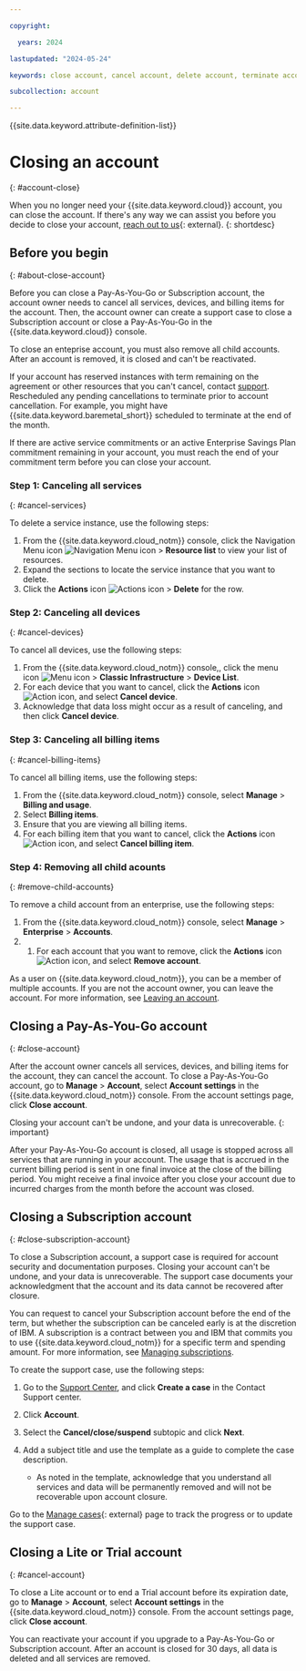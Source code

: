 ```yaml
---

copyright:

  years: 2024

lastupdated: "2024-05-24"

keywords: close account, cancel account, delete account, terminate account

subcollection: account

---
```


{{site.data.keyword.attribute-definition-list}}

# Closing an account
{: #account-close}

When you no longer need your {{site.data.keyword.cloud}} account, you can close the account. If there's any way we can assist you before you decide to close your account, [reach out to us](/unifiedsupport/supportcenter){: external}.
{: shortdesc}

## Before you begin
{: #about-close-account}

Before you can close a Pay-As-You-Go or Subscription account, the account owner needs to cancel all services, devices, and billing items for the account. Then, the account owner can create a support case to close a Subscription account or close a Pay-As-You-Go in the {{site.data.keyword.cloud}} console.

To close an enteprise account, you must also remove all child accounts. After an account is removed, it is closed and can't be reactivated.

If your account has reserved instances with term remaining on the agreement or other resources that you can't cancel, contact [support](/unifiedsupport/supportcenter). Rescheduled any pending cancellations to terminate prior to account cancellation. For example, you might have {{site.data.keyword.baremetal_short}} scheduled to terminate at the end of the month.

If there are active service commitments or an active Enterprise Savings Plan commitment remaining in your account, you must reach the end of your commitment term before you can close your account.

### Step 1: Canceling all services
{: #cancel-services}

To delete a service instance, use the following steps:
1. From the {{site.data.keyword.cloud_notm}} console, click the Navigation Menu icon ![Navigation Menu icon](../icons/icon_hamburger.svg "Menu") > **Resource list** to view your list of resources.
2. Expand the sections to locate the service instance that you want to delete.
3. Click the **Actions** icon ![Actions icon](../icons/action-menu-icon.svg "Actions") > **Delete** for the row.

### Step 2: Canceling all devices
{: #cancel-devices}

To cancel all devices, use the following steps:
1. From the {{site.data.keyword.cloud_notm}} console,, click the menu icon ![Menu icon](../../icons/icon_hamburger.svg) > **Classic Infrastructure** > **Device List**.
1. For each device that you want to cancel, click the **Actions** icon ![Action icon](../icons/action-menu-icon.svg "Actions"), and select **Cancel device**.
1. Acknowledge that data loss might occur as a result of canceling, and then click **Cancel device**.

### Step 3: Canceling all billing items
{: #cancel-billing-items}

To cancel all billing items, use the following steps:
1. From the {{site.data.keyword.cloud_notm}} console, select **Manage** > **Billing and usage**.
1. Select **Billing items**.
1. Ensure that you are viewing all billing items.
1. For each billing item that you want to cancel, click the **Actions** icon ![Action icon](../icons/action-menu-icon.svg "Actions"), and select **Cancel billing item**.

### Step 4: Removing all child acounts
{: #remove-child-accounts}

To remove a child account from an enterprise, use the following steps:
1. From the {{site.data.keyword.cloud_notm}} console, select **Manage** > **Enterprise** > **Accounts**.
1. 1. For each account that you want to remove, click the **Actions** icon ![Action icon](../icons/action-menu-icon.svg "Actions"), and select **Remove account**.

As a user on {{site.data.keyword.cloud_notm}}, you can be a member of multiple accounts. If you are not the account owner, you can leave the account. For more information, see [Leaving an account](/docs/account?topic=account-account-membership).

## Closing a Pay-As-You-Go account
{: #close-account}

After the account owner cancels all services, devices, and billing items for the account, they can cancel the account. To close a Pay-As-You-Go account, go to **Manage** > **Account**, select **Account settings** in the {{site.data.keyword.cloud_notm}} console. From the account settings page, click **Close account**.

Closing your account can't be undone, and your data is unrecoverable.
{: important}

After your Pay-As-You-Go account is closed, all usage is stopped across all services that are running in your account. The usage that is accrued in the current billing period is sent in one final invoice at the close of the billing period. You might receive a final invoice after you close your account due to incurred charges from the month before the account was closed.

## Closing a Subscription account
{: #close-subscription-account}

To close a Subscription account, a support case is required for account security and documentation purposes. Closing your account can't be undone, and your data is unrecoverable. The support case documents your acknowledgment that the account and its data cannot be recovered after closure.

You can request to cancel your Subscription account before the end of the term, but whether the subscription can be canceled early is at the discretion of IBM. A subscription is a contract between you and IBM that commits you to use {{site.data.keyword.cloud_notm}} for a specific term and spending amount. For more information, see [Managing subscriptions](/docs/billing-usage?topic=billing-usage-subscriptions).

To create the support case, use the following steps:
1. Go to the [Support Center](/unifiedsupport/supportcenter), and click **Create a case** in the Contact Support center.
1. Click **Account**.
1. Select the **Cancel/close/suspend** subtopic and click **Next**.
1. Add a subject title and use the template as a guide to complete the case description.

   * As noted in the template, acknowledge that you understand all services and data will be permanently removed and will not be recoverable upon account closure.

Go to the [Manage cases](/unifiedsupport/cases/manage){: external} page to track the progress or to update the support case.

## Closing a Lite or Trial account
{: #cancel-account}

To close a Lite account or to end a Trial account before its expiration date, go to **Manage** > **Account**, select **Account settings** in the {{site.data.keyword.cloud_notm}} console. From the account settings page, click **Close account**.

You can reactivate your account if you upgrade to a Pay-As-You-Go or Subscription account. After an account is closed for 30 days, all data is deleted and all services are removed.
